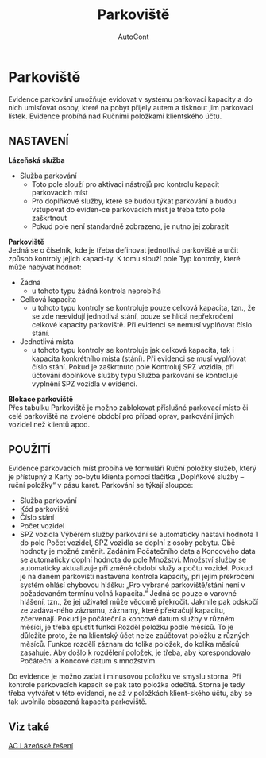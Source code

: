 ﻿---
    title: "Parkoviště"
    author: AutoCont
    ms.date: 04/30/2018
    ms.topic: article
    ms.prod: dynamics-nav-2017
    ms.contentlocale: cs-cz
    ms.lasthandoff: 04/30/2018
---

# Parkoviště

Evidence parkování umožňuje evidovat v systému parkovací kapacity a do nich umisťovat osoby, které na pobyt přijely autem a tisknout jim parkovací lístek. Evidence probíhá nad Ručními položkami klientského účtu.

## NASTAVENÍ
**Lázeňská služba**  
-	Služba parkování
	- 	Toto pole slouží pro aktivaci nástrojů pro kontrolu kapacit parkovacích míst
	- 	Pro doplňkové služby, které se budou týkat parkování a budou vstupovat do eviden-ce parkovacích míst je třeba toto pole zaškrtnout
	- 	Pokud pole není standardně zobrazeno, je nutno jej zobrazit

**Parkoviště**  
Jedná se o číselník, kde je třeba definovat jednotlivá parkoviště a určit způsob kontroly jejich kapaci-ty. K tomu slouží pole Typ kontroly, které může nabývat hodnot:
-	Žádná
	- 	u tohoto typu žádná kontrola neprobíhá
-	Celková kapacita
	- 	u tohoto typu kontroly se kontroluje pouze celková kapacita, tzn., že se zde neevidují jednotlivá stání, pouze se hlídá nepřekročení celkové kapacity parkoviště. Při evidenci se nemusí vyplňovat číslo stání. 
-	Jednotlivá místa
	- 	u tohoto typu kontroly se kontroluje jak celková kapacita, tak i kapacita konkrétního místa (stání). Při evidenci se musí vyplňovat číslo stání. 
Pokud je zaškrtnuto pole Kontroluj SPZ vozidla, při účtování doplňkové služby typu Služba parkování se kontroluje vyplnění SPZ vozidla v evidenci.

**Blokace parkoviště**  
Přes tabulku Parkoviště je možno zablokovat příslušné parkovací místo či celé parkoviště na zvolené období pro případ oprav, parkování jiných vozidel než klientů apod.

## POUŽITÍ
Evidence parkovacích míst probíhá ve formuláři Ruční položky služeb, který je přístupný z Karty po-bytu klienta pomocí tlačítka „Doplňkové služby – ruční položky“ v pásu karet. Parkování se týkají sloupce: 
-	Služba parkování
-	Kód parkoviště
-	Číslo stání
-	Počet vozidel
-	SPZ vozidla 
Výběrem služby parkování se automaticky nastaví hodnota 1 do pole Počet vozidel, SPZ vozidla se doplní z osoby pobytu. Obě hodnoty je možné změnit. 
Zadáním Počátečního data a Koncového data se automaticky doplní hodnota do pole Množství. Množství služby se automaticky aktualizuje při změně období služy a počtu vozidel.
Pokud je na daném parkovišti nastavena kontrola kapacity, při jejím překročení systém ohlásí chybovou hlášku: „Pro vybrané parkoviště/stání není v požadovaném termínu volná kapacita.“ Jedná se pouze o varovné hlášení, tzn., že jej uživatel může vědomě překročit. Jakmile pak odskočí ze zadáva-ného záznamu, záznamy, které překračují kapacitu, zčervenají.
Pokud je počáteční a koncové datum služby v různém měsíci, je třeba spustit funkci Rozděl položku podle měsíců. To je důležité proto, že na klientský účet nelze zaúčtovat položku z různých měsíců. Funkce rozdělí záznam do tolika položek, do kolika měsíců zasahuje. 
Aby došlo k rozdělení položek, je třeba, aby korespondovalo Počáteční a Koncové datum s množstvím.

Do evidence je možno zadat i minusovou položku ve smyslu storna. Při kontrole parkovacích kapacit se pak tato položka odečítá. Storna je tedy třeba vytvářet v této evidenci, ne až v položkách klient-ského účtu, aby se tak uvolnila obsazená kapacita parkoviště.  



## <a name="see-also"></a>Viz také
[AC Lázeňské řešení](ac-spa-solution.md)